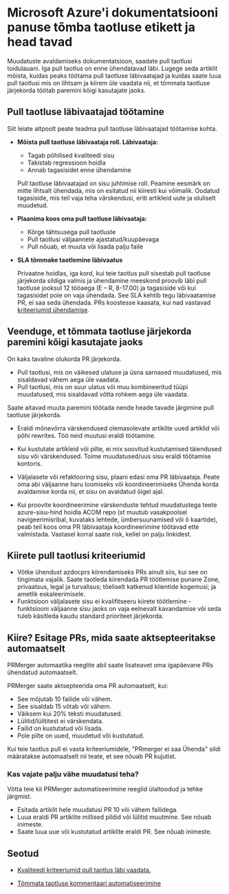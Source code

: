 # <a name="pull-request-etiquette-and-best-practices-for-microsoft-contributors-to-azure-documentation"></a>Microsoft Azure'i dokumentatsiooni panuse tõmba taotluse etikett ja head tavad

Muudatuste avaldamiseks dokumentatsioon, saadate pull taotlusi toidulauani. Iga pull taotlus on enne ühendatavad läbi. Lugege seda artiklit mõista, kuidas peaks töötama pull taotluse läbivaatajad ja kuidas saate luua pull taotlusi mis on lihtsam ja kiirem üle vaadata nii, et tõmmata taotluse järjekorda töötab paremini kõigi kasutajate jaoks.

## <a name="working-with-pull-request-reviewers"></a>Pull taotluse läbivaatajad töötamine

Siit leiate altpoolt peate teadma pull taotluse läbivaatajad töötamise kohta. 

- <b>Mõista pull taotluse läbivaataja roll. Läbivaataja:</b>
  - Tagab põhilised kvaliteedi sisu
  - Takistab regressioon hoidla
  - Annab tagasisidet enne ühendamine

  Pull taotluse läbivaatajad on sisu juhtimise roll. Peamine eesmärk on mitte lihtsalt ühendada, mis on esitatud nii kiiresti kui võimalik. Oodatud tagasiside, mis teil vaja teha värskendusi, eriti artikleid uute ja oluliselt muudetud.

- <b>Plaanima koos oma pull taotluse läbivaataja:</b>
  - Kõrge tähtsusega pull taotluste
  - Pull taotlusi väljaannete ajastatud/kuupäevaga
  - Pull nõuab, et muuta või lisada palju faile

- <b>SLA tõmmake taotlemine läbivaatus</b>

  Privaatne hoidlas, iga kord, kui teie taotlus pull sisestab pull taotluse järjekorda sildiga valmis ja ühendamine meeskond proovib läbi pull taotluse jooksul 12 tööaega (E – R, 8-17.00) ja tagasiside või kui tagasisidet pole on vaja ühendada. See SLA kehtib tegu läbivaatamise PR, ei saa seda ühendada. PRs koostesse kaasata, kui nad vastavad [kriteeriumid ühendamise](contributor-guide-pr-criteria.md). 

## <a name="make-the-pull-request-queue-work-better-for-everyone"></a>Veenduge, et tõmmata taotluse järjekorda paremini kõigi kasutajate jaoks

On kaks tavaline olukorda PR järjekorda.

- Pull taotlusi, mis on väikesed ulatuse ja üsna sarnased muudatused, mis sisaldavad vähem aega üle vaadata. 
- Pull taotlusi, mis on suur ulatus või muu kombineeritud tüüpi muudatused, mis sisaldavad võtta rohkem aega üle vaadata.

Saate aitavad muuta paremini töötada nende heade tavade järgimine pull taotluse järjekorda.

- Eraldi mõnevõrra värskendused olemasolevate artiklite uued artiklid või põhi rewrites. Töö neid muutusi eraldi töötamine. 

- Kui kustutate artikleid või pilte, ei mix soovitud kustutamised täiendused sisu või värskendused. Toime muudatused/uus sisu eraldi töötamise kontoris.

- Väljalasete või refaktooring sisu, plaani edasi oma PR läbivaataja. Peate oma abi väljaanne haru loomiseks või koordineerimiseks Ühenda korda avaldamise korda nii, et sisu on avaldatud õigel ajal.

- Kui proovite koordineerimine värskenduste tehtud muudatustega teete azure-sisu-hind hoidla ACOM repo (st muutub vasakpoolsel navigeerimisribal, kuvataks lehtede, ümbersuunamised või õ kaartide), peab teil koos oma PR läbivaataja koordineerimine töötavad ette valmistada. Vastasel korral saate risk, kellel on palju linkidest.

## <a name="criteria-for-expedited-pull-requests"></a>Kiirete pull taotlusi kriteeriumid

- Võtke ühendust azdocprs kiirendamiseks PRs ainult siis, kui see on tingimata vajalik. Saate taotleda kiirendada PR töötlemise punane Zone, privaatsus, legal ja turvalisus; tõeliselt katkenud klientide kogemusi; ja ametlik eskaleerimisele. 
- Funktsioon väljalasete sisu ei kvalifitseeru kiirete töötlemine - funktsiooni väljaanne sisu jaoks on vaja eelnevalt kavandamise või seda tuleb käsitleda kaudu standard prioriteet järjekorda.


## <a name="in-a-hurry-submit-prs-that-can-be-accepted-automatically"></a>Kiire? Esitage PRs, mida saate aktsepteeritakse automaatselt

PRMerger automaatika reeglite abil saate lisateavet oma igapäevane PRs ühendatud automaatselt.

PRMerger saate aktsepteerida oma PR automaatselt, kui:
* See mõjutab 10 failide või vähem.
* See sisaldab 15 võtab või vähem.
* Väiksem kui 20% teksti muudatused.
* Lülitid/lülititest ei värskendata.
* Failid on kustutatud või lisada.
* Pole pilte on uued, muudetud või kustutatud.

Kui teie taotlus pull ei vasta kriteeriumidele, "PRmerger ei saa Ühenda" sildi määratakse automaatselt nii teate, et see nõuab PR kujutist.

### <a name="need-to-make-a-lot-of-little-changes"></a>Kas vajate palju vähe muudatusi teha?

Võtta teie kii PRMerger automatiseerimine reeglid ülaltoodud ja tehke järgmist.
* Esitada artiklit hele muudatusi PR 10 või vähem failidega.
* Luua eraldi PR artiklite millised pildid või lülitid muutmine. See nõuab inimeste.
* Saate luua uue või kustutatud artiklite eraldi PR. See nõuab inimeste.

## <a name="related"></a>Seotud

- [Kvaliteedi kriteeriumid pull taotlus läbi vaadata.](contributor-guide-pr-criteria.md)

- [Tõmmata taotluse kommentaari automatiseerimine](contributor-guide-pull-request-comments.md)
